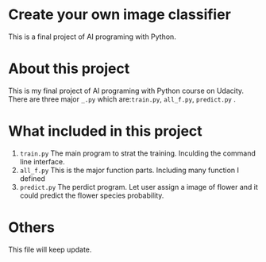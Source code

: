 # Create your own image classifier
This is a final project of AI programing with Python.

# About this project #
This is my final project of AI programing with Python course on Udacity.
There are three major `_.py` which are:`train.py`, `all_f.py`, `predict.py` .

# What included in this project #
1. `train.py` The main program to strat the training. Inculding the command line interface.
2. `all_f.py` This is the major function parts. Including many function I defined
3. `predict.py` The perdict program. Let user assign a image of flower and it could predict the flower species probability.

# Others
This file will keep update. 



